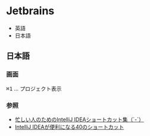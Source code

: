 # Jetbrains

* 英語
* 日本語

## 日本語

### 画面

<kbd>⌘1</kbd> ... プロジェクト表示


### 参照

* [忙しい人のためのIntelliJ IDEAショートカット集（´-`）](http://qiita.com/yoppe/items/f7cbeb825c071691d3f2)
* [IntelliJ IDEAが便利になる40のショートカット](http://tubolabo.hatenablog.com/entry/20120225/1330185960)
